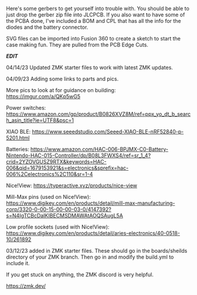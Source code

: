 Here's some gerbers to get yourself into trouble with. You should be able to just drop the gerber zip file into JLCPCB. If you also want to have some of the 
PCBA done, I've included a BOM and CPL that has all the info for the diodes and the battery connector.

SVG files can be imported into Fusion 360 to create a sketch to start the case making fun. They are pulled from the PCB Edge Cuts.

***EDIT***

04/14/23 Updated ZMK starter files to work with latest ZMK updates.

04/09/23 Adding some links to parts and pics.

More pics to look at for guidance on building: https://imgur.com/a/QKp5wG5

Power switches: https://www.amazon.com/gp/product/B0826XVZ8M/ref=ppx_yo_dt_b_search_asin_title?ie=UTF8&psc=1

XIAO BLE: https://www.seeedstudio.com/Seeed-XIAO-BLE-nRF52840-p-5201.html

Batteries: https://www.amazon.com/HAC-006-BPJMX-C0-Battery-Nintendo-HAC-015-Controller/dp/B08L3FWXS4/ref=sr_1_4?crid=2YZOVGUSZ9RTX&keywords=HAC-006&qid=1679153921&s=electronics&sprefix=hac-006%2Celectronics%2C110&sr=1-4

Nice!View: https://typeractive.xyz/products/nice-view

Mill-Max pins (used on Nice!View): https://www.digikey.com/en/products/detail/mill-max-manufacturing-corp/3320-0-00-15-00-00-03-0/4147392?s=N4IgTCBcDaIKIBECMSDMAWAtAOQSAugL5A

Low profile sockets (used with Nice!View): https://www.digikey.com/en/products/detail/aries-electronics/40-0518-10/261892

03/12/23 added in ZMK starter files. These should go in the boards/sheilds directory of your ZMK branch. Then go in and modify the build.yml to include it.

If you get stuck on anything, the ZMK discord is very helpful. 

https://zmk.dev/

